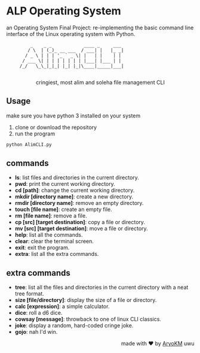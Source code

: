 # ALP Operating System
an Operating System Final Project: re-implementing the basic command line interface of the Linux operating system with Python.

```
         _    _ _            ____ _     ___ 
        / \  | (_)_ __ ___  / ___| |   |_ _|
       / _ \ | | | '_ ` _ \| |   | |    | | 
      / ___ \| | | | | | | | |___| |___ | | 
     /_/   \_\_|_|_| |_| |_|\____|_____|___|
                               
```
<p style="text-align: center;"><span class="italic">cringiest, most alim and soleha file management CLI</span></p>

## Usage
make sure you have python 3 installed on your system
1. clone or download the repository
2. run the program

```bash
python AlimCLI.py
```

## commands
- **ls**: list files and directories in the current directory.
- **pwd**: print the current working directory.
- **cd [path]**: change the current working directory.
- **mkdir [directory name]**: create a new directory.
- **rmdir [directory name]**: remove an empty directory.
- **touch [file name]**: create an empty file.
- **rm [file name]**: remove a file.
- **cp [src] [target destination]**: copy a file or directory.
- **mv [src] [target destination]**: move a file or directory.
- **help**: list all the commands.
- **clear**: clear the terminal screen.
- **exit**: exit the program.
- **extra**: list all the extra commands.

## extra commands
- **tree**: list all the files and directories in the current directory with a neat tree format.
- **size [file/directory]**: display the size of a file or directory.
- **calc [expression]**: a simple calculator.
- **dice**: roll a d6 dice.
- **cowsay [message]**: throwback to one of linux CLI classics.
- **joke**: display a random, hard-coded cringe joke.
- **gojo**: nah I'd win.

<p align="right">made with ❤️ by <a href="https://github.com/AryoKM">AryoKM</a> uwu</p>